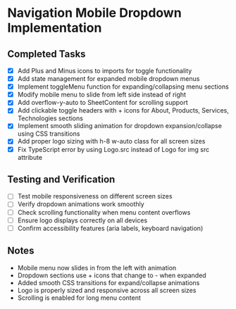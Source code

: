 # Navigation Mobile Dropdown Implementation

## Completed Tasks
- [x] Add Plus and Minus icons to imports for toggle functionality
- [x] Add state management for expanded mobile dropdown menus
- [x] Implement toggleMenu function for expanding/collapsing menu sections
- [x] Modify mobile menu to slide from left side instead of right
- [x] Add overflow-y-auto to SheetContent for scrolling support
- [x] Add clickable toggle headers with + icons for About, Products, Services, Technologies sections
- [x] Implement smooth sliding animation for dropdown expansion/collapse using CSS transitions
- [x] Add proper logo sizing with h-8 w-auto class for all screen sizes
- [x] Fix TypeScript error by using Logo.src instead of Logo for img src attribute

## Testing and Verification
- [ ] Test mobile responsiveness on different screen sizes
- [ ] Verify dropdown animations work smoothly
- [ ] Check scrolling functionality when menu content overflows
- [ ] Ensure logo displays correctly on all devices
- [ ] Confirm accessibility features (aria labels, keyboard navigation)

## Notes
- Mobile menu now slides in from the left with animation
- Dropdown sections use + icons that change to - when expanded
- Added smooth CSS transitions for expand/collapse animations
- Logo is properly sized and responsive across all screen sizes
- Scrolling is enabled for long menu content
